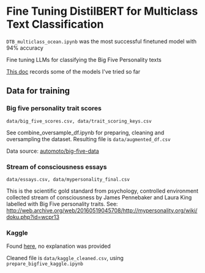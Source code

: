 # Fine Tuning DistilBERT for Multiclass Text Classification

```DTB_multiclass_ocean.ipynb``` was the most successful finetuned model with 94% accuracy

Fine tuning LLMs for classifying the Big Five Personality texts

[This doc](https://docs.google.com/document/d/13EYNjZmiPtRzb34k3gXyNyjMSfHlD0emY1oKaDg_kfQ/edit) records some of the models I've tried so far

## Data for training

### Big five personality trait scores
```data/big_five_scores.csv, data/trait_scoring_keys.csv```

See combine_oversample_df.ipynb for preparing, cleaning and oversampling the dataset. Resulting file is ```data/augmented_df.csv```

Data source: [automoto/big-five-data](https://github.com/automoto/big-five-data?tab=readme-ov-file)


### Stream of consciousness essays 
```data/essays.csv, data/mypersonality_final.csv```

This is the scientific gold standard from psychology, controlled environment collected stream of consciousness by James Pennebaker and Laura King labelled with Big Five personality traits. See: http://web.archive.org/web/20160519045708/http://mypersonality.org/wiki/doku.php?id=wcpr13


### Kaggle

Found [here](https://www.kaggle.com/datasets/zeeshanaliii/big-five-dataset?select=big_five_val_set.csv), no explanation was provided

Cleaned file is ```data/kaggle_cleaned.csv```, using ```prepare_bigfive_kaggle.ipynb```

